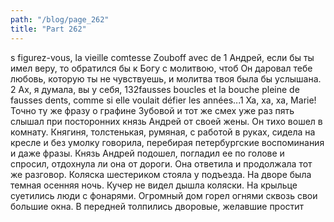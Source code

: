 ```yaml
---
path: "/blog/page_262"
title: "Part 262"
---
```


s figurez-vous, la vieille comtesse Zouboff avec de 1 Андрей, если бы ты имел веру, то обратился бы к Богу с молитвою, чтоб Он даровал тебе любовь, которую ты не чувствуешь, и молитва твоя была бы услышана.
2 Ах, я думала, вы у себя,
132fausses boucles et la bouche pleine de fausses dents, comme si elle voulait défier les années...1 Xa, xa, xa, Marie!
Точно ту же фразу о графине Зубовой и тот же смех уже раз пять слышал при посторонних князь Андрей от своей жены. Он тихо вошел в комнату. Княгиня, толстенькая, румяная, с работой в руках, сидела на кресле и без умолку говорила, перебирая петербургские воспоминания и даже фразы. Князь Андрей подошел, погладил ее по голове и спросил, отдохнула ли она от дороги. Она ответила и продолжала тот же разговор.
Коляска шестериком стояла у подъезда. На дворе была темная осенняя ночь. Кучер не видел дышла коляски. На крыльце суетились люди с фонарями. Огромный дом горел огнями сквозь свои большие окна. В передней толпились дворовые, желавшие простит
